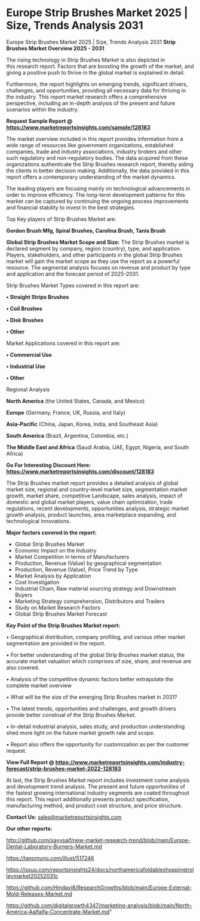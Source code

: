 # Europe Strip Brushes Market 2025 | Size, Trends Analysis 2031
 Europe Strip Brushes Market 2025 | Size, Trends Analysis 2031
<Strong> Strip Brushes Market Overview 2025 - 2031</strong>

The rising technology in Strip Brushes Market is also depicted in this research report. Factors that are boosting the growth of the market, and giving a positive push to thrive in the global market is explained in detail.

Furthermore, the report highlights on emerging trends, significant drivers, challenges, and opportunities, providing all necessary data for thriving in the industry. This report market research offers a comprehensive perspective, including an in-depth analysis of the present and future scenarios within the industry.

<strong>Request Sample Report @ <a href=https://www.marketreportsinsights.com/sample/128183>https://www.marketreportsinsights.com/sample/128183</a></strong>

The market overview included in this report provides information from a wide range of resources like government organizations, established companies, trade and industry associations, industry brokers and other such regulatory and non-regulatory bodies. The data acquired from these organizations authenticate the Strip Brushes research report, thereby aiding the clients in better decision making. Additionally, the data provided in this report offers a contemporary understanding of the market dynamics.

The leading players are focusing mainly on technological advancements in order to improve efficiency. The long-term development patterns for this market can be captured by continuing the ongoing process improvements and financial stability to invest in the best strategies.

Top Key players of Strip Brushes Market are:

<strong>Gordon Brush Mfg, Spiral Brushes, Carolina Brush, Tanis Brush</strong>

<strong><b>Global Strip Brushes Market Scope and Size:</b></strong>
The Strip Brushes market is declared segment by company, region (country), type, and application. Players, stakeholders, and other participants in the global Strip Brushes market will gain the market scope as they use the report as a powerful resource. The segmental analysis focuses on revenue and product by type and application and the forecast period of 2025-2031.

Strip Brushes Market Types covered in this report are:

<strong>• Straight Strips Brushes

• Coil Brushes

• Disk Brushes

• Other</strong>

Market Applications covered in this report are:

<strong>• Commercial Use

• Industrial Use

• Other</strong> 

Regional Analysis

<strong>North America</strong> (the United States, Canada, and Mexico)

<strong>Europe</strong> (Germany, France, UK, Russia, and Italy)

<strong>Asia-Pacific</strong> (China, Japan, Korea, India, and Southeast Asia)

<strong>South America</strong> (Brazil, Argentina, Colombia, etc.)

<strong>The Middle East and Africa</strong> (Saudi Arabia, UAE, Egypt, Nigeria, and South Africa)

<strong>Go For Interesting Discount Here: <a href=https://www.marketreportsinsights.com/discount/128183>https://www.marketreportsinsights.com/discount/128183</a></strong>

The Strip Brushes market report provides a detailed analysis of global market size, regional and country-level market size, segmentation market growth, market share, competitive Landscape, sales analysis, impact of domestic and global market players, value chain optimization, trade regulations, recent developments, opportunities analysis, strategic market growth analysis, product launches, area marketplace expanding, and technological innovations.

<strong><b>Major factors covered in the report:</b></strong>
<ul>
  <li>Global Strip Brushes Market </li>
  <li>Economic Impact on the Industry</li>
  <li>Market Competition in terms of Manufacturers</li>
  <li>Production, Revenue (Value) by geographical segmentation</li>
  <li>Production, Revenue (Value), Price Trend by Type</li>
  <li>Market Analysis by Application</li>
  <li>Cost Investigation</li>
  <li>Industrial Chain, Raw material sourcing strategy and Downstream Buyers</li>
  <li>Marketing Strategy comprehension, Distributors and Traders</li>
  <li>Study on Market Research Factors</li>
  <li>Global Strip Brushes Market Forecast</li>
</ul>

<strong><b>Key Point of the Strip Brushes Market report:</b></strong>

• Geographical distribution, company profiling, and various other market segmentation are provided in the report.

• For better understanding of the global Strip Brushes market status, the accurate market valuation which comprises of size, share, and revenue are also covered.

• Analysis of the competitive dynamic factors better extrapolate the complete market overview

• What will be the size of the emerging Strip Brushes market in 2031?

• The latest trends, opportunities and challenges, and growth drivers provide better construal of the Strip Brushes Market.

• In-detail industrial analysis, sales study, and production understanding shed more light on the future market growth rate and scope.

• Report also offers the opportunity for customization as per the customer request.

<strong><b>View Full Report @ <a href=https://www.marketreportsinsights.com/industry-forecast/strip-brushes-market-2022-128183>https://www.marketreportsinsights.com/industry-forecast/strip-brushes-market-2022-128183</a></b></strong>


At last, the Strip Brushes Market report includes investment come analysis and development trend analysis. The present and future opportunities of the fastest growing international industry segments are coated throughout this report. This report additionally presents product specification, manufacturing method, and product cost structure, and price structure.

<strong>Contact Us:</strong>
sales@marketreportsinsights.com

<strong>Our other reports:</strong>

<a href=http://github.com/sayysaif/new-market-research-trend/blob/main/Europe-Dental-Laboratory-Burners-Market.md>http://github.com/sayysaif/new-market-research-trend/blob/main/Europe-Dental-Laboratory-Burners-Market.md</a>

<a href=https://tanomuno.com/illust/517246>https://tanomuno.com/illust/517246</a>

<a href=https://issuu.com/reportsinsights24/docs/northamericafoldableshoppingtrolleymarket20252031c>https://issuu.com/reportsinsights24/docs/northamericafoldableshoppingtrolleymarket20252031c</a>

<a href=https://github.com/Hindavi8/ResearchGrowths/blob/main/Europe-External-Mold-Releases-Market.md>https://github.com/Hindavi8/ResearchGrowths/blob/main/Europe-External-Mold-Releases-Market.md</a>

<a href=https://github.com/digitalgrowth4347/marketing-analysis/blob/main/North-America-Aalfalfa-Concentrate-Market.md>https://github.com/digitalgrowth4347/marketing-analysis/blob/main/North-America-Aalfalfa-Concentrate-Market.md</a>"
